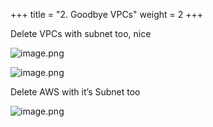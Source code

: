 +++
title = "2. Goodbye VPCs"
weight = 2
+++


Delete VPCs with subnet too, nice


![image.png](/images/008-viii-clean-it-up/34-491549-image.png)


![image.png](/images/008-viii-clean-it-up/34-339957-image.png)


Delete AWS with it’s Subnet too


![image.png](/images/008-viii-clean-it-up/34-180411-image.png)


